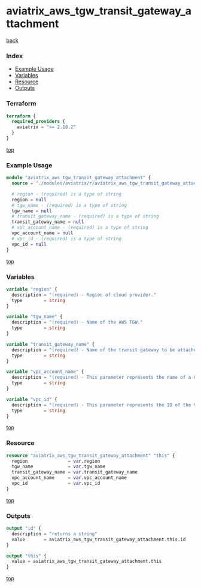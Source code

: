 # aviatrix_aws_tgw_transit_gateway_attachment

[back](../aviatrix.md)

### Index

- [Example Usage](#example-usage)
- [Variables](#variables)
- [Resource](#resource)
- [Outputs](#outputs)

### Terraform

```terraform
terraform {
  required_providers {
    aviatrix = ">= 2.18.2"
  }
}
```

[top](#index)

### Example Usage

```terraform
module "aviatrix_aws_tgw_transit_gateway_attachment" {
  source = "./modules/aviatrix/r/aviatrix_aws_tgw_transit_gateway_attachment"

  # region - (required) is a type of string
  region = null
  # tgw_name - (required) is a type of string
  tgw_name = null
  # transit_gateway_name - (required) is a type of string
  transit_gateway_name = null
  # vpc_account_name - (required) is a type of string
  vpc_account_name = null
  # vpc_id - (required) is a type of string
  vpc_id = null
}
```

[top](#index)

### Variables

```terraform
variable "region" {
  description = "(required) - Region of cloud provider."
  type        = string
}

variable "tgw_name" {
  description = "(required) - Name of the AWS TGW."
  type        = string
}

variable "transit_gateway_name" {
  description = "(required) - Name of the transit gateway to be attached to tgw."
  type        = string
}

variable "vpc_account_name" {
  description = "(required) - This parameter represents the name of a Cloud-Account in Aviatrix controller."
  type        = string
}

variable "vpc_id" {
  description = "(required) - This parameter represents the ID of the VPC."
  type        = string
}
```

[top](#index)

### Resource

```terraform
resource "aviatrix_aws_tgw_transit_gateway_attachment" "this" {
  region               = var.region
  tgw_name             = var.tgw_name
  transit_gateway_name = var.transit_gateway_name
  vpc_account_name     = var.vpc_account_name
  vpc_id               = var.vpc_id
}
```

[top](#index)

### Outputs

```terraform
output "id" {
  description = "returns a string"
  value       = aviatrix_aws_tgw_transit_gateway_attachment.this.id
}

output "this" {
  value = aviatrix_aws_tgw_transit_gateway_attachment.this
}
```

[top](#index)